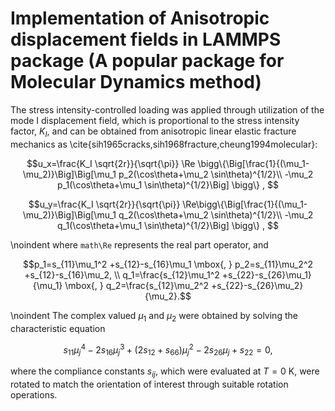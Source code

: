 # Implementation of Anisotropic displacement fields in LAMMPS package (A popular package for Molecular Dynamics method) 

The stress intensity-controlled loading was applied through utilization of the mode I displacement field, which is  proportional to the stress intensity factor, $K_I$, and can be obtained from anisotropic linear elastic fracture mechanics as \cite{sih1965cracks,sih1968fracture,cheung1994molecular}:

```math
u_x=\frac{K_I \sqrt{2r}}{\sqrt{\pi}} \Re \bigg\{\Big[\frac{1}{(\mu_1-\mu_2)}\Big]\Big[\mu_1 p_2(\cos\theta+\mu_2 \sin\theta)^{1/2}\\
    -\mu_2 p_1(\cos\theta+\mu_1 \sin\theta)^{1/2}\Big] \bigg\}  ,  
```

```math
u_y=\frac{K_I \sqrt{2r}}{\sqrt{\pi}} \Re\bigg\{\Big[\frac{1}{(\mu_1-\mu_2)}\Big]\Big[\mu_1 q_2(\cos\theta+\mu_2 \sin\theta)^{1/2}\\
    -\mu_2 q_1(\cos\theta+\mu_1 \sin\theta)^{1/2}\Big] \bigg\} , 
```

\noindent where ```math\Re``` represents the real part operator, and
```math
p_1=s_{11}\mu_1^2 +s_{12}-s_{16}\mu_1   \mbox{,  } p_2=s_{11}\mu_2^2 +s_{12}-s_{16}\mu_2,  \\
q_1=\frac{s_{12}\mu_1^2 +s_{22}-s_{26}\mu_1}{\mu_1} \mbox{,  } q_2=\frac{s_{12}\mu_2^2 +s_{22}-s_{26}\mu_2}{\mu_2}.
```

\noindent The complex valued $\mu_1$ and $\mu_2$ were obtained by solving the characteristic equation
```math
    s_{11}\mu_j ^4-2s_{16}\mu_j ^3+(2s_{12}+s_{66})\mu_j ^2-2s_{26}\mu_j+s_{22}=0,
```
where the compliance constants $s_{ij}$, which were evaluated at $T=0$ K, were rotated to match the orientation of interest through suitable rotation operations.

